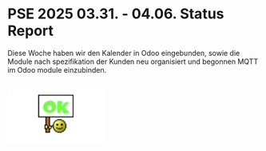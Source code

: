 # PSE 2025 03.31. - 04.06. Status Report

Diese Woche haben wir den Kalender in Odoo eingebunden, sowie
die Module nach spezifikation der Kunden neu organisiert und begonnen MQTT
im Odoo module einzubinden.

![StatusOK.png](statusgrafiken/StatusOK.png)


